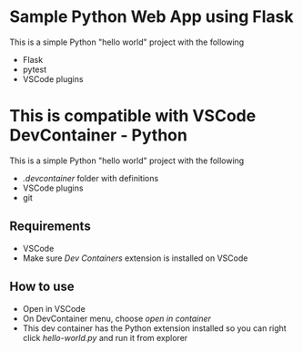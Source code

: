 # Sample Python Web App using Flask
This is a simple Python "hello world" project with the following
- Flask
- pytest
- VSCode plugins


# This is compatible with VSCode DevContainer - Python
This is a simple Python "hello world" project with the following
- _.devcontainer_ folder with definitions
- VSCode plugins
- git

## Requirements
- VSCode
- Make sure *Dev Containers* extension is installed on VSCode

## How to use
- Open in VSCode
- On DevContainer menu, choose _open in container_
- This dev container has the Python extension installed so you can right click _hello-world.py_ and run it from explorer
